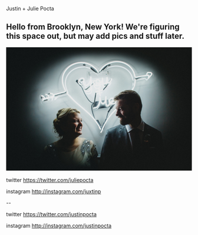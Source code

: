 
Justin + Julie Pocta 

## Hello from Brooklyn, New York! We're figuring this space out, but may add pics and stuff later.

<img src="26709229451_6198bc0803_l.jpg">

twitter https://twitter.com/juliepocta

instagram http://instagram.com/juxtinp

--

twitter https://twitter.com/justinpocta

instagram http://instagram.com/justinpocta
